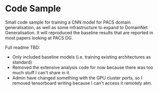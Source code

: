 # Code Sample

Small code sample for training a CNN model for PACS domain generalisation,
as well as some infrastructure to expand to DomainNet Generalisation. It will reproduced 
the baseline results that are reported in most papers looking at PACS DG.
 
Full readme TBD:
- Only included baseline models (i.e. training existing architectures as standard)
- Removed the extensive analysis code for now because there  was too much stuff I can't share in it.
- Admin have changed something with the GPU cluster ports, so I removed tensorboard
 writing because I can't access it remotely atm.